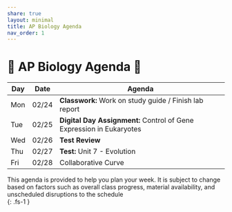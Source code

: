```yaml
---
share: true
layout: minimal
title: AP Biology Agenda
nav_order: 1
---
```

# 🧬 AP Biology Agenda 🦠  
  
| Day | Date  | Agenda                                                               |  
| --- | ----- | -------------------------------------------------------------------- |  
| Mon | 02/24 | **Classwork:** Work on study guide / Finish lab report               |  
| Tue | 02/25 | **Digital Day Assignment:** Control of Gene Expression in Eukaryotes |  
| Wed | 02/26 | **Test Review**                                                      |  
| Thu | 02/27 | **Test:** Unit 7 - Evolution                                         |  
| Fri | 02/28 | Collaborative Curve                                                  |  
  
  
  
This agenda is provided to help you plan your week. It is subject to change based on factors such as overall class progress, material availability, and unscheduled disruptions to the schedule  
{: .fs-1 }
